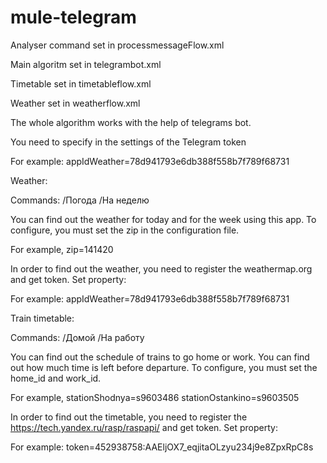 # mule-telegram

Analyser command set in processmessageFlow.xml

Main algoritm set in telegrambot.xml

Timetable set in timetableflow.xml

Weather set in weatherflow.xml


The whole algorithm works with the help of telegrams bot.

You need to specify in the settings of the Telegram token 

For example: appIdWeather=78d941793e6db388f558b7f789f68731



Weather:

Commands:
/Погода
/На неделю

You can find out the weather for today and for the week using this app.
To configure, you must set the zip in the configuration file.

For example, zip=141420

In order to find out the weather, you need to register the weathermap.org and get token.
Set property:

For example: appIdWeather=78d941793e6db388f558b7f789f68731



Train timetable:

Commands:
/Домой
/На работу

You can find out the schedule of trains to go home or work. 
You can find out how much time is left before departure.
To configure, you must set the home_id and work_id.

For example, 
stationShodnya=s9603486
stationOstankino=s9603505

In order to find out the timetable, you need to register the https://tech.yandex.ru/rasp/raspapi/ and get token.
Set property:

For example: token=452938758:AAEljOX7_eqjitaOLzyu234j9e8ZpxRpC8s

